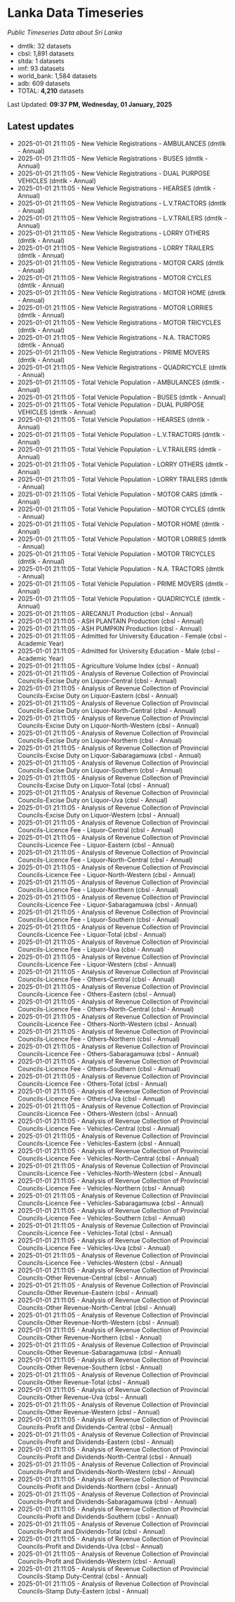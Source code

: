 # Lanka Data Timeseries
*Public Timeseries Data about Sri Lanka*

* dmtlk: 32 datasets
* cbsl: 1,891 datasets
* sltda: 1 datasets
* imf: 93 datasets
* world_bank: 1,584 datasets
* adb: 609 datasets
* TOTAL: **4,210** datasets

Last Updated: **09:37 PM, Wednesday, 01 January, 2025**

## Latest updates

* 2025-01-01 21:11:05 - New Vehicle Registrations - AMBULANCES (dmtlk - Annual)
* 2025-01-01 21:11:05 - New Vehicle Registrations - BUSES (dmtlk - Annual)
* 2025-01-01 21:11:05 - New Vehicle Registrations - DUAL PURPOSE VEHICLES (dmtlk - Annual)
* 2025-01-01 21:11:05 - New Vehicle Registrations - HEARSES (dmtlk - Annual)
* 2025-01-01 21:11:05 - New Vehicle Registrations - L.V.TRACTORS (dmtlk - Annual)
* 2025-01-01 21:11:05 - New Vehicle Registrations - L.V.TRAILERS (dmtlk - Annual)
* 2025-01-01 21:11:05 - New Vehicle Registrations - LORRY OTHERS (dmtlk - Annual)
* 2025-01-01 21:11:05 - New Vehicle Registrations - LORRY TRAILERS (dmtlk - Annual)
* 2025-01-01 21:11:05 - New Vehicle Registrations - MOTOR CARS (dmtlk - Annual)
* 2025-01-01 21:11:05 - New Vehicle Registrations - MOTOR CYCLES (dmtlk - Annual)
* 2025-01-01 21:11:05 - New Vehicle Registrations - MOTOR HOME (dmtlk - Annual)
* 2025-01-01 21:11:05 - New Vehicle Registrations - MOTOR LORRIES (dmtlk - Annual)
* 2025-01-01 21:11:05 - New Vehicle Registrations - MOTOR TRICYCLES (dmtlk - Annual)
* 2025-01-01 21:11:05 - New Vehicle Registrations - N.A. TRACTORS (dmtlk - Annual)
* 2025-01-01 21:11:05 - New Vehicle Registrations - PRIME MOVERS (dmtlk - Annual)
* 2025-01-01 21:11:05 - New Vehicle Registrations - QUADRICYCLE (dmtlk - Annual)
* 2025-01-01 21:11:05 - Total Vehicle Population - AMBULANCES (dmtlk - Annual)
* 2025-01-01 21:11:05 - Total Vehicle Population - BUSES (dmtlk - Annual)
* 2025-01-01 21:11:05 - Total Vehicle Population - DUAL PURPOSE VEHICLES (dmtlk - Annual)
* 2025-01-01 21:11:05 - Total Vehicle Population - HEARSES (dmtlk - Annual)
* 2025-01-01 21:11:05 - Total Vehicle Population - L.V.TRACTORS (dmtlk - Annual)
* 2025-01-01 21:11:05 - Total Vehicle Population - L.V.TRAILERS (dmtlk - Annual)
* 2025-01-01 21:11:05 - Total Vehicle Population - LORRY OTHERS (dmtlk - Annual)
* 2025-01-01 21:11:05 - Total Vehicle Population - LORRY TRAILERS (dmtlk - Annual)
* 2025-01-01 21:11:05 - Total Vehicle Population - MOTOR CARS (dmtlk - Annual)
* 2025-01-01 21:11:05 - Total Vehicle Population - MOTOR CYCLES (dmtlk - Annual)
* 2025-01-01 21:11:05 - Total Vehicle Population - MOTOR HOME (dmtlk - Annual)
* 2025-01-01 21:11:05 - Total Vehicle Population - MOTOR LORRIES (dmtlk - Annual)
* 2025-01-01 21:11:05 - Total Vehicle Population - MOTOR TRICYCLES (dmtlk - Annual)
* 2025-01-01 21:11:05 - Total Vehicle Population - N.A. TRACTORS (dmtlk - Annual)
* 2025-01-01 21:11:05 - Total Vehicle Population - PRIME MOVERS (dmtlk - Annual)
* 2025-01-01 21:11:05 - Total Vehicle Population - QUADRICYCLE (dmtlk - Annual)
* 2025-01-01 21:11:05 - ARECANUT Production (cbsl - Annual)
* 2025-01-01 21:11:05 - ASH PLANTAIN Production (cbsl - Annual)
* 2025-01-01 21:11:05 - ASH PUMPKIN Production (cbsl - Annual)
* 2025-01-01 21:11:05 - Admitted for University Education - Female (cbsl - Academic Year)
* 2025-01-01 21:11:05 - Admitted for University Education - Male (cbsl - Academic Year)
* 2025-01-01 21:11:05 - Agriculture Volume Index (cbsl - Annual)
* 2025-01-01 21:11:05 - Analysis of Revenue Collection of Provincial Councils-Excise Duty on Liquor-Central (cbsl - Annual)
* 2025-01-01 21:11:05 - Analysis of Revenue Collection of Provincial Councils-Excise Duty on Liquor-Eastern (cbsl - Annual)
* 2025-01-01 21:11:05 - Analysis of Revenue Collection of Provincial Councils-Excise Duty on Liquor-North-Central (cbsl - Annual)
* 2025-01-01 21:11:05 - Analysis of Revenue Collection of Provincial Councils-Excise Duty on Liquor-North-Western (cbsl - Annual)
* 2025-01-01 21:11:05 - Analysis of Revenue Collection of Provincial Councils-Excise Duty on Liquor-Northern (cbsl - Annual)
* 2025-01-01 21:11:05 - Analysis of Revenue Collection of Provincial Councils-Excise Duty on Liquor-Sabaragamuwa (cbsl - Annual)
* 2025-01-01 21:11:05 - Analysis of Revenue Collection of Provincial Councils-Excise Duty on Liquor-Southern (cbsl - Annual)
* 2025-01-01 21:11:05 - Analysis of Revenue Collection of Provincial Councils-Excise Duty on Liquor-Total (cbsl - Annual)
* 2025-01-01 21:11:05 - Analysis of Revenue Collection of Provincial Councils-Excise Duty on Liquor-Uva (cbsl - Annual)
* 2025-01-01 21:11:05 - Analysis of Revenue Collection of Provincial Councils-Excise Duty on Liquor-Western (cbsl - Annual)
* 2025-01-01 21:11:05 - Analysis of Revenue Collection of Provincial Councils-Licence Fee - Liquor-Central (cbsl - Annual)
* 2025-01-01 21:11:05 - Analysis of Revenue Collection of Provincial Councils-Licence Fee - Liquor-Eastern (cbsl - Annual)
* 2025-01-01 21:11:05 - Analysis of Revenue Collection of Provincial Councils-Licence Fee - Liquor-North-Central (cbsl - Annual)
* 2025-01-01 21:11:05 - Analysis of Revenue Collection of Provincial Councils-Licence Fee - Liquor-North-Western (cbsl - Annual)
* 2025-01-01 21:11:05 - Analysis of Revenue Collection of Provincial Councils-Licence Fee - Liquor-Northern (cbsl - Annual)
* 2025-01-01 21:11:05 - Analysis of Revenue Collection of Provincial Councils-Licence Fee - Liquor-Sabaragamuwa (cbsl - Annual)
* 2025-01-01 21:11:05 - Analysis of Revenue Collection of Provincial Councils-Licence Fee - Liquor-Southern (cbsl - Annual)
* 2025-01-01 21:11:05 - Analysis of Revenue Collection of Provincial Councils-Licence Fee - Liquor-Total (cbsl - Annual)
* 2025-01-01 21:11:05 - Analysis of Revenue Collection of Provincial Councils-Licence Fee - Liquor-Uva (cbsl - Annual)
* 2025-01-01 21:11:05 - Analysis of Revenue Collection of Provincial Councils-Licence Fee - Liquor-Western (cbsl - Annual)
* 2025-01-01 21:11:05 - Analysis of Revenue Collection of Provincial Councils-Licence Fee - Others-Central (cbsl - Annual)
* 2025-01-01 21:11:05 - Analysis of Revenue Collection of Provincial Councils-Licence Fee - Others-Eastern (cbsl - Annual)
* 2025-01-01 21:11:05 - Analysis of Revenue Collection of Provincial Councils-Licence Fee - Others-North-Central (cbsl - Annual)
* 2025-01-01 21:11:05 - Analysis of Revenue Collection of Provincial Councils-Licence Fee - Others-North-Western (cbsl - Annual)
* 2025-01-01 21:11:05 - Analysis of Revenue Collection of Provincial Councils-Licence Fee - Others-Northern (cbsl - Annual)
* 2025-01-01 21:11:05 - Analysis of Revenue Collection of Provincial Councils-Licence Fee - Others-Sabaragamuwa (cbsl - Annual)
* 2025-01-01 21:11:05 - Analysis of Revenue Collection of Provincial Councils-Licence Fee - Others-Southern (cbsl - Annual)
* 2025-01-01 21:11:05 - Analysis of Revenue Collection of Provincial Councils-Licence Fee - Others-Total (cbsl - Annual)
* 2025-01-01 21:11:05 - Analysis of Revenue Collection of Provincial Councils-Licence Fee - Others-Uva (cbsl - Annual)
* 2025-01-01 21:11:05 - Analysis of Revenue Collection of Provincial Councils-Licence Fee - Others-Western (cbsl - Annual)
* 2025-01-01 21:11:05 - Analysis of Revenue Collection of Provincial Councils-Licence Fee - Vehicles-Central (cbsl - Annual)
* 2025-01-01 21:11:05 - Analysis of Revenue Collection of Provincial Councils-Licence Fee - Vehicles-Eastern (cbsl - Annual)
* 2025-01-01 21:11:05 - Analysis of Revenue Collection of Provincial Councils-Licence Fee - Vehicles-North-Central (cbsl - Annual)
* 2025-01-01 21:11:05 - Analysis of Revenue Collection of Provincial Councils-Licence Fee - Vehicles-North-Western (cbsl - Annual)
* 2025-01-01 21:11:05 - Analysis of Revenue Collection of Provincial Councils-Licence Fee - Vehicles-Northern (cbsl - Annual)
* 2025-01-01 21:11:05 - Analysis of Revenue Collection of Provincial Councils-Licence Fee - Vehicles-Sabaragamuwa (cbsl - Annual)
* 2025-01-01 21:11:05 - Analysis of Revenue Collection of Provincial Councils-Licence Fee - Vehicles-Southern (cbsl - Annual)
* 2025-01-01 21:11:05 - Analysis of Revenue Collection of Provincial Councils-Licence Fee - Vehicles-Total (cbsl - Annual)
* 2025-01-01 21:11:05 - Analysis of Revenue Collection of Provincial Councils-Licence Fee - Vehicles-Uva (cbsl - Annual)
* 2025-01-01 21:11:05 - Analysis of Revenue Collection of Provincial Councils-Licence Fee - Vehicles-Western (cbsl - Annual)
* 2025-01-01 21:11:05 - Analysis of Revenue Collection of Provincial Councils-Other Revenue-Central (cbsl - Annual)
* 2025-01-01 21:11:05 - Analysis of Revenue Collection of Provincial Councils-Other Revenue-Eastern (cbsl - Annual)
* 2025-01-01 21:11:05 - Analysis of Revenue Collection of Provincial Councils-Other Revenue-North-Central (cbsl - Annual)
* 2025-01-01 21:11:05 - Analysis of Revenue Collection of Provincial Councils-Other Revenue-North-Western (cbsl - Annual)
* 2025-01-01 21:11:05 - Analysis of Revenue Collection of Provincial Councils-Other Revenue-Northern (cbsl - Annual)
* 2025-01-01 21:11:05 - Analysis of Revenue Collection of Provincial Councils-Other Revenue-Sabaragamuwa (cbsl - Annual)
* 2025-01-01 21:11:05 - Analysis of Revenue Collection of Provincial Councils-Other Revenue-Southern (cbsl - Annual)
* 2025-01-01 21:11:05 - Analysis of Revenue Collection of Provincial Councils-Other Revenue-Total (cbsl - Annual)
* 2025-01-01 21:11:05 - Analysis of Revenue Collection of Provincial Councils-Other Revenue-Uva (cbsl - Annual)
* 2025-01-01 21:11:05 - Analysis of Revenue Collection of Provincial Councils-Other Revenue-Western (cbsl - Annual)
* 2025-01-01 21:11:05 - Analysis of Revenue Collection of Provincial Councils-Profit and Dividends-Central (cbsl - Annual)
* 2025-01-01 21:11:05 - Analysis of Revenue Collection of Provincial Councils-Profit and Dividends-Eastern (cbsl - Annual)
* 2025-01-01 21:11:05 - Analysis of Revenue Collection of Provincial Councils-Profit and Dividends-North-Central (cbsl - Annual)
* 2025-01-01 21:11:05 - Analysis of Revenue Collection of Provincial Councils-Profit and Dividends-North-Western (cbsl - Annual)
* 2025-01-01 21:11:05 - Analysis of Revenue Collection of Provincial Councils-Profit and Dividends-Northern (cbsl - Annual)
* 2025-01-01 21:11:05 - Analysis of Revenue Collection of Provincial Councils-Profit and Dividends-Sabaragamuwa (cbsl - Annual)
* 2025-01-01 21:11:05 - Analysis of Revenue Collection of Provincial Councils-Profit and Dividends-Southern (cbsl - Annual)
* 2025-01-01 21:11:05 - Analysis of Revenue Collection of Provincial Councils-Profit and Dividends-Total (cbsl - Annual)
* 2025-01-01 21:11:05 - Analysis of Revenue Collection of Provincial Councils-Profit and Dividends-Uva (cbsl - Annual)
* 2025-01-01 21:11:05 - Analysis of Revenue Collection of Provincial Councils-Profit and Dividends-Western (cbsl - Annual)
* 2025-01-01 21:11:05 - Analysis of Revenue Collection of Provincial Councils-Stamp Duty-Central (cbsl - Annual)
* 2025-01-01 21:11:05 - Analysis of Revenue Collection of Provincial Councils-Stamp Duty-Eastern (cbsl - Annual)